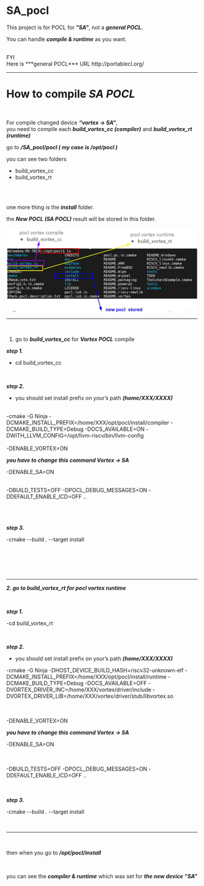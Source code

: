 # SA_pocl


This project is for POCL for ***"SA"***, not a ***general POCL.***

You can handle ***compile & runtime*** as you want.

</br>
FYI
</br>
Here is ***general POCL*** URL
http://portablecl.org/


------------
# How to compile ***SA POCL*** 
</br>

For compile changed device ***“vortex -> SA”***, 
</br>
you need to compile each ***build_vortex_cc (compiler)*** and ***build_vortex_rt (runtime)*** 

go to ***/SA_pocl/pocl ( my case is /opt/pocl )***

you can see two folders 
* build_vortex_cc 
* build_vortex_rt 

</br>
</br>


one more thing is the ***install*** folder. 

the ***New POCL (SA POCL)*** result will be stored in this folder.
</br>
</br>
![SA_POCL](https://github.com/jackndelee/SA_pocl/blob/main/POCL_build_device/doc/asset/POCL1.JPG)


------------
</br>


1. go to  ***build_vortex_cc*** for ***Vortex POCL*** compile



***step 1.***
 - cd build_vortex_cc



</br>

***step 2.***
- you should set install prefix on your’s path ***(home/XXX/XXXX)***


</br>
-cmake -G Ninja -DCMAKE_INSTALL_PREFIX=/home/XXX/opt/pocl/install/compiler 
-DCMAKE_BUILD_TYPE=Debug 
-DOCS_AVAILABLE=ON 
-DWITH_LLVM_CONFIG=/opt/llvm-riscv/bin/llvm-config 

</br>
</br>
-DENABLE_VORTEX=ON 


***you have to change this command Vortex -> SA***


-DENABLE_SA=ON
</br>



</br>
-DBUILD_TESTS=OFF -DPOCL_DEBUG_MESSAGES=ON -DDEFAULT_ENABLE_ICD=OFF ..


</br>





</br>
</br>
</br>

***step 3.***



-cmake --build . --target install

</br>
</br>
</br>
</br>


-------------------
***2. go to build_vortex_rt for pocl vortex runtime***


</br>


***step 1.***




-cd build_vortex_rt


</br>


***step 2.***



- you should set install prefix on your’s path ***(home/XXX/XXXX)***

-cmake -G Ninja -DHOST_DEVICE_BUILD_HASH=riscv32-unknown-elf 
-DCMAKE_INSTALL_PREFIX=/home/XXX/opt/pocl/install/runtime 
-DCMAKE_BUILD_TYPE=Debug 
-DOCS_AVAILABLE=OFF 
-DVORTEX_DRIVER_INC=/home/XXX/vortex/driver/include 
-DVORTEX_DRIVER_LIB=/home/XXX/vortex/driver/stub/libvortex.so 


</br>


</br>
-DENABLE_VORTEX=ON 


***you have to change this command Vortex -> SA***


-DENABLE_SA=ON
</br>




</br>
</br>
 -DBUILD_TESTS=OFF
 -DPOCL_DEBUG_MESSAGES=ON -DDEFAULT_ENABLE_ICD=OFF ..
 
 

</br>
</br>
</br>


***step 3.***


-cmake --build . --target install



</br>


-----------
</br>




then when you go to ***/opt/pocl/install***


</br>


you can see the ***compiler & runtime*** which was set for ***the new device “SA”*** 
